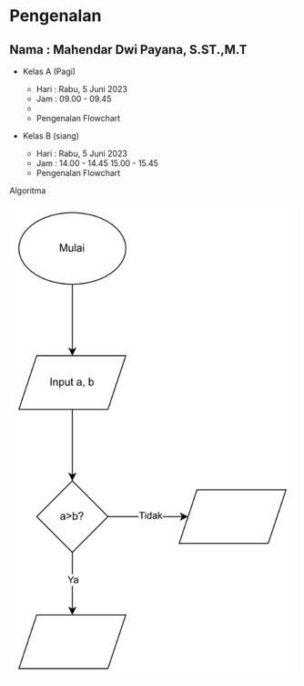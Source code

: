 # Pengenalan

## Nama : Mahendar Dwi Payana, S.ST.,M.T

- Kelas A (Pagi)
  -  Hari : Rabu, 5 Juni 2023
  -  Jam : 09.00 - 09.45
  -  
  -  Pengenalan Flowchart

- Kelas B (siang)
  -  Hari : Rabu, 5 Juni 2023
  -  Jam : 14.00 - 14.45
          15.00 - 15.45
  -  Pengenalan Flowchart

Algoritma

<!-- Contoh Flowchart Sederhana -->
<!-- ![Alt text](image.png) -->
![Alt text](image-1.png)
